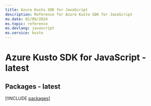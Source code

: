 ```yaml
---
title: Azure Kusto SDK for JavaScript
description: Reference for Azure Kusto SDK for JavaScript
ms.date: 02/09/2024
ms.topic: reference
ms.devlang: javascript
ms.service: kusto
---
```

# Azure Kusto SDK for JavaScript - latest
## Packages - latest
[!INCLUDE [packages](kusto-index.md)]
